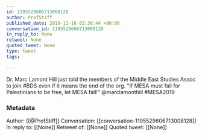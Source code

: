 ```yaml
---
id: 1195529606713008128
author: ProfStiff
published_date: 2019-11-16 02:30:44 +00:00
conversation_id: 1195529606713008128
in_reply_to: None
retweet: None
quoted_tweet: None
type: tweet
tags:

---
```


Dr. Marc Lamont Hill just told the members of the Middle East Studies Assoc to join #BDS even if it means the end of the org. "If MESA must fall for Palestinians to be free, let MESA fall!" @marclamonthill #MESA2019

### Metadata

Author: [[@ProfStiff]]
Conversation: [[conversation-1195529606713008128]]
In reply to: [[None]]
Retweet of: [[None]]
Quoted tweet: [[None]]
